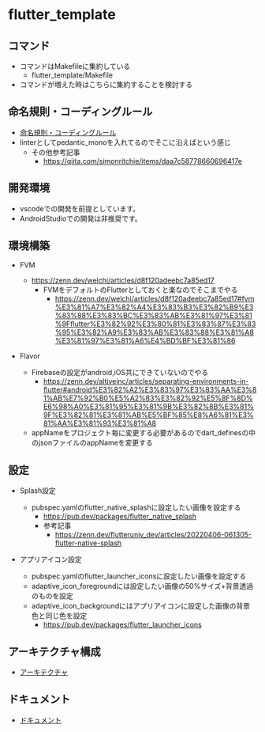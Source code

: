 # flutter_template

## コマンド

- コマンドはMakefileに集約している
    - flutter_template/Makefile
- コマンドが増えた時はこちらに集約することを検討する

## 命名規則・コーディングルール

- [命名規則・コーディングルール](document/rules.md)
- linterとしてpedantic_monoを入れてるのでそこに沿えばという感じ
    - その他参考記事
        - https://qiita.com/simonritchie/items/daa7c58778660696417e

## 開発環境

- vscodeでの開発を前提としています。
- AndroidStudioでの開発は非推奨です。

## 環境構築

- FVM
    - https://zenn.dev/welchi/articles/d8f120adeebc7a85ed17
        - FVMをデフォルトのFlutterとしておくと楽なのでそこまでやる
            - https://zenn.dev/welchi/articles/d8f120adeebc7a85ed17#fvm%E3%81%A7%E3%82%A4%E3%83%B3%E3%82%B9%E3%83%88%E3%83%BC%E3%83%AB%E3%81%97%E3%81%9Fflutter%E3%82%92%E3%80%81%E3%83%87%E3%83%95%E3%82%A9%E3%83%AB%E3%83%88%E3%81%A8%E3%81%97%E3%81%A6%E4%BD%BF%E3%81%86

- Flavor
    - Firebaseの設定がandroid,iOS共にできていないのでやる
        - https://zenn.dev/altiveinc/articles/separating-environments-in-flutter#android%E3%82%A2%E3%83%97%E3%83%AA%E3%81%AB%E7%92%B0%E5%A2%83%E3%82%92%E5%8F%8D%E6%98%A0%E3%81%95%E3%81%9B%E3%82%8B%E3%81%9F%E3%82%81%E3%81%AB%E5%BF%85%E8%A6%81%E3%81%AA%E3%81%93%E3%81%A8
    - appNameをプロジェクト毎に変更する必要があるのでdart_definesの中のjsonファイルのappNameを変更する

## 設定

- Splash設定
    - pubspec.yamlのflutter_native_splashに設定したい画像を設定する
        - https://pub.dev/packages/flutter_native_splash
        - 参考記事
            - https://zenn.dev/flutteruniv_dev/articles/20220406-061305-flutter-native-splash

- アプリアイコン設定
    - pubspec.yamlのflutter_launcher_iconsに設定したい画像を設定する
    - adaptive_icon_foregroundには設定したい画像の50%サイズ+背景透過のものを設定
    - adaptive_icon_backgroundにはアプリアイコンに設定した画像の背景色と同じ色を設定
        - https://pub.dev/packages/flutter_launcher_icons

## アーキテクチャ構成

- [アーキテクチャ](document/architecture.md)

## ドキュメント

- [ドキュメント](document/document.md)